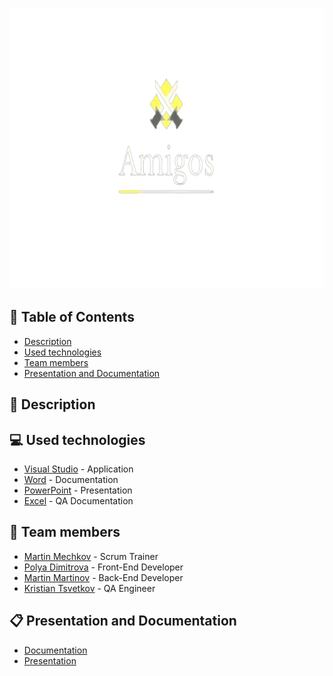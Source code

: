<p>
  <a href=" rel="noopener">
    <img src="Images/logo2Copy1.png" alt="Logo" width="900" height = "450">
  </a>
</p>

## 📝 Table of Contents
- [Description](#description)
- [Used technologies](#used_technologies)
- [Team members](#team_members)
- [Presentation and Documentation](#documentation)

## 📖 Description <a name="description"></a>


## 💻 Used technologies <a name="used_technologies"></a>
- [Visual Studio](https://visualstudio.microsoft.com/) - Application
- [Word](https://www.microsoft.com/en-us/microsoft-365/word) - Documentation
- [PowerPoint](https://www.microsoft.com/en-us/microsoft-365/powerpoint) - Presentation
- [Excel](https://www.microsoft.com/en-us/microsoft-365/excel) - QA Documentation



## 👥 Team members <a name="team_members"></a>
- [Martin Mechkov](https://github.com/MMMechkov19) - Scrum Trainer 
- [Polya Dimitrova](https://github.com/PDDimitrova19) - Front-End Developer
- [Martin Martinov](https://github.com/MVMartinov19) - Back-End Developer
- [Kristian Tsvetkov](https://github.com/KPTsvetkov19) - QA Engineer

## 📋 Presentation and Documentation <a name="documentation"></a>
+ [Documentation](https://github.com/MMMechkov19/Untitled/blob/main/Documents/Documentation/Untitled-Documentation.docx)
+ [Presentation](https://github.com/MMMechkov19/Untitled/tree/main/Documents/Presentation)
